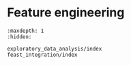 # Feature engineering

```{toctree}
:maxdepth: 1
:hidden:

exploratory_data_analysis/index
feast_integration/index
```